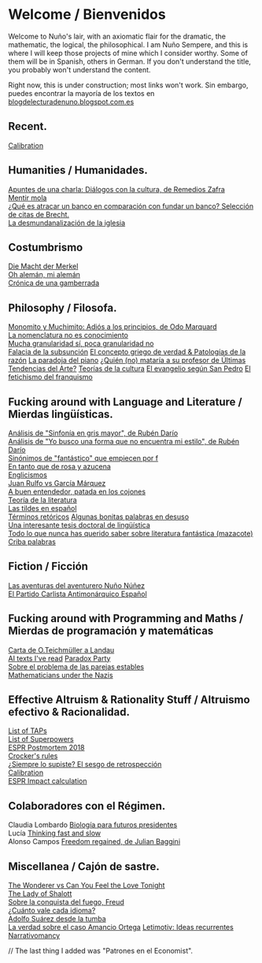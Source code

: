 # Welcome / Bienvenidos

Welcome to Nuño's lair, with an axiomatic flair for the dramatic, the mathematic, the logical, the philosophical.
I am Nuño Sempere, and this is where I will keep those projects of mine which I consider worthy. Some of them will be in Spanish, others in German. If you don't understand the title, you probably won't understand the content. 

Right now, this is under construction; most links won't work. 
Sin embargo, puedes encontrar la mayoría de los textos en  [blogdelecturadenuno.blogspot.com.es](blogdelecturadenuno.blogspot.com.es)

## Recent.
[Calibration](https://nunosempere.github.io/calibration/)  

## Humanities / Humanidades.
[Apuntes de una charla: Diálogos con la cultura, de Remedios Zafra](humanities/remedios-zafra)  
[Mentir mola](humanities/mentir-mola.md )  
[¿Qué es atracar un banco en comparación con fundar un banco? Selección de citas de Brecht.](humanities/brecht.md)  
[La desmundanalización de la iglesia](projects/catholic-church.md)  

## Costumbrismo  
[Die Macht der Merkel](costumbrismo/merkel.md)  
[Oh alemán, mi alemán](costumbrismo/aleman)  
[Crónica de una gamberrada](costumbrismo/gamberrada/index.md)  

## Philosophy  / Filosofa. 
[Monomito y Muchimito: Adiós a los principios, de Odo Marquard](philosophy/marquard.md)  
[La nomenclatura no es conocimiento](philosophy/nomenclatura.md)  
[Mucha granularidad sí, poca granularidad no](philosophy/granularidad.md)  
[Falacia de la subsunción](philosophy/subsuncion.md)
[El concepto griego de verdad & Patologías de la razón](philosophy/aletheia/index.md)
[La paradoja del piano](philosophy/piano.md)
[¿Quién (no) mataría a su profesor de Últimas Tendencias del Arte?](philosophy/arte.md)
[Teorías de la cultura](philosophy/cultura.md)
[El evangelio según San Pedro](philosophy/san-pedro.md)
[El fetichismo del franquismo](philosophy/franquismo.md)

## Fucking around with Language and Literature / Mierdas lingüísticas. 
[Análisis de "Sinfonía en gris mayor", de Rubén Darío]()  
[Análisis de "Yo busco una forma que no encuentra mi estilo", de Rubén Darío]()  
[Sinónimos de "fantástico" que empiecen por f](lit/fantastico.md)  
[En tanto que de rosa y azucena](lit/en-tanto-que-de-rosa-y-azucena.md)  
[Englicismos](lit/englicismos)  
[Juan Rulfo vs García Márquez](lit/rulfo-garcia.md)  
[A buen entendedor, patada en los cojones](lit/patada-en-los-cojones.md)  
[Teoría de la literatura](lit/teoria-de-la-literatura.md)  
[Las tildes en español](https://nunosempere.github.io/tildes/index.md)  
[Términos retóricos](lit/terminos-retoricos.md)
[Algunas bonitas palabras en desuso](lit/desuso.md)  
[Una interesante tesis doctoral de lingüística](lit/tesis/madurez)  
[Todo lo que nunca has querido saber sobre literatura fantástica (mazacote)](lit-fantastica.md)  
[Criba palabras](https://nunosempere.github.io/criba-de-palabras-Lucia/README.md)


## Fiction  / Ficción
[Las aventuras del aventurero Nuño Núñez](fiction/nuno-nunez.md)  
[El Partido Carlista Antimonárquico Español](fiction/carlista.md)  

## Fucking around with Programming and Maths  / Mierdas de programación y matemáticas
[Carta de O.Teichmüller a Landau]()  
[AI texts I've read](maths-prog/ai.md)
[Paradox Party]()  
[Sobre el problema de las parejas estables](https://nunosempere.github.io/stable-marriage-problem/)  
[Mathematicians under the Nazis](projects/mathematicians-under-the-nazis.md)  

## Effective Altruism & Rationality Stuff / Altruismo efectivo & Racionalidad.

[List of TAPs]()  
[List of Superpowers]()  
[ESPR Postmortem 2018]()  
[Crocker's rules]()  
[¿Siempre lo supiste? El sesgo de retrospección]()  
[Calibration](https://nunosempere.github.io/calibration/)  
[ESPR Impact calculation]()


## Colaboradores con el Régimen.
Claudia Lombardo [Biología para futuros presidentes]()  
Lucía  [Thinking fast and slow]()  
Alonso Campos [Freedom regained, de Julian Baggini]()  

## Miscellanea / Cajón de sastre.
[The Wonderer vs Can You Feel the Love Tonight]()  
[The Lady of Shalott]()  
[Sobre la conquista del fuego, Freud]()  
[¿Cuánto vale cada idioma?]()  
[Adolfo Suárez desde la tumba]()  
[La verdad sobre el caso Amancio Ortega](miscellanea/inditex.md)
[Letimotiv: Ideas recurrentes](miscellanea/letimotiv.md)
[Narrativomancy](miscellanea/narrativomancy.md)

// The last thing I added was "Patrones en el Economist".
